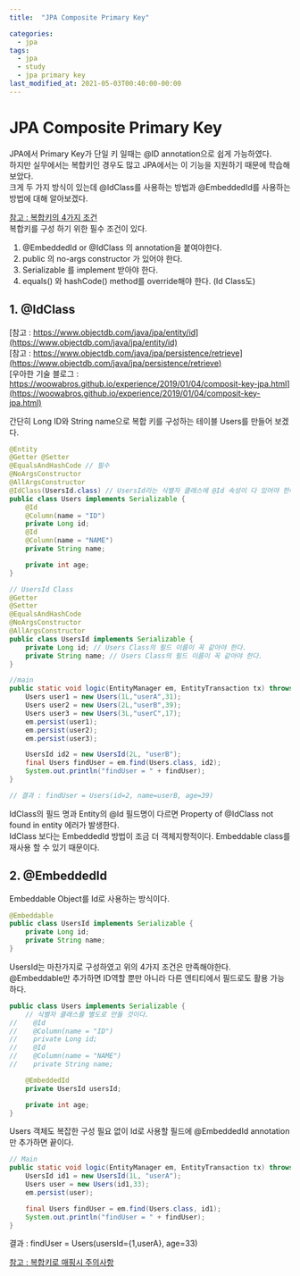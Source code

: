 ```yaml
---
title:  "JPA Composite Primary Key"

categories:
  - jpa
tags:
  - jpa
  - study
  - jpa primary key
last_modified_at: 2021-05-03T00:40:00-00:00
---
```


# JPA Composite Primary Key
JPA에서 Primary Key가 단일 키 일때는 @ID annotation으로 쉽게 가능하였다.   
하지만 실무에서는 복합키인 경우도 많고 JPA에서는 이 기능을 지원하기 때문에 학습해 보았다.   
크게 두 가지 방식이 있는데 @IdClass를 사용하는 방법과 @EmbeddedId를 사용하는 방법에 대해 알아보겠다.   

[참고 : 복합키의 4가지 조건 ](https://www.programmergirl.com/jpa-hibernate-identifiers/)   
복합키를 구성 하기 위한 필수 조건이 있다.   
1. @EmbeddedId or @IdClass 의 annotation을 붙여야한다.
2. public 의 no-args constructor 가 있어야 한다.
3. Serializable 를 implement 받아야 한다.
4. equals() 와 hashCode() method를 override해야 한다. (Id Class도)

## 1. @IdClass 
[참고 : https://www.objectdb.com/java/jpa/entity/id](https://www.objectdb.com/java/jpa/entity/id)   
[참고 : https://www.objectdb.com/java/jpa/persistence/retrieve](https://www.objectdb.com/java/jpa/persistence/retrieve)    
[우아한 기술 블로그 : https://woowabros.github.io/experience/2019/01/04/composit-key-jpa.html](https://woowabros.github.io/experience/2019/01/04/composit-key-jpa.html)    

간단히 Long ID와 String name으로 복합 키를 구성하는 테이블 Users를 만들어 보겠다.    
```java
@Entity
@Getter @Setter
@EqualsAndHashCode // 필수
@NoArgsConstructor
@AllArgsConstructor
@IdClass(UsersId.class) // UsersId라는 식별자 클래스에 @Id 속성이 다 있어야 한다.
public class Users implements Serializable {
    @Id
    @Column(name = "ID")
    private Long id;
    @Id
    @Column(name = "NAME")
    private String name;

    private int age;
}

// UsersId Class
@Getter
@Setter
@EqualsAndHashCode
@NoArgsConstructor
@AllArgsConstructor
public class UsersId implements Serializable {
    private Long id; // Users Class의 필드 이름이 꼭 같아야 한다.
    private String name; // Users Class의 필드 이름이 꼭 같아야 한다.
}

//main
public static void logic(EntityManager em, EntityTransaction tx) throws Exception {
    Users user1 = new Users(1L,"userA",31);
    Users user2 = new Users(2L,"userB",39);
    Users user3 = new Users(3L,"userC",17);
    em.persist(user1);
    em.persist(user2);
    em.persist(user3);

    UsersId id2 = new UsersId(2L, "userB");
    final Users findUser = em.find(Users.class, id2);
    System.out.println("findUser = " + findUser);
}

// 결과 : findUser = Users(id=2, name=userB, age=39)
```

IdClass의 필드 명과 Entity의 @Id 필드명이 다르면 Property of @IdClass not found in entity 에러가 발생한다.   
IdClass 보다는 EmbeddedId 방법이 조금 더 객체지향적이다. Embeddable class를 재사용 할 수 있기 때문이다.   

## 2. @EmbeddedId
Embeddable Object를 Id로 사용하는 방식이다.    
```java
@Embeddable
public class UsersId implements Serializable {
    private Long id;
    private String name;
}
```
UsersId는 마찬가지로 구성하였고 위의 4가지 조건은 만족해야한다.    
@Embeddable만 추가하면 ID역할 뿐만 아니라 다른 엔티티에서 필드로도 활용 가능하다.   
```java
public class Users implements Serializable {
    // 식별자 클래스를 별도로 만들 것이다.
//    @Id
//    @Column(name = "ID")
//    private Long id;
//    @Id
//    @Column(name = "NAME")
//    private String name;

    @EmbeddedId
    private UsersId usersId;

    private int age;
}
```
Users 객체도 복잡한 구성 필요 없이 Id로 사용할 필드에 @EmbeddedId annotation만 추가하면 끝이다.   

```java
// Main
public static void logic(EntityManager em, EntityTransaction tx) throws Exception {
    UsersId id1 = new UsersId(1L, "userA");
    Users user = new Users(id1,33);
    em.persist(user);

    final Users findUser = em.find(Users.class, id1);
    System.out.println("findUser = " + findUser);
}
```
결과 : findUser = Users(usersId={1,userA}, age=33)   

[참고 : 복합키로 매핑시 주의사항](https://medium.com/@SlackBeck/jpa-joincolumns-%EC%82%AC%EC%9A%A9%EC%8B%9C-%EC%A3%BC%EC%9D%98-%EC%82%AC%ED%95%AD-7bc22b98ed9b)   

